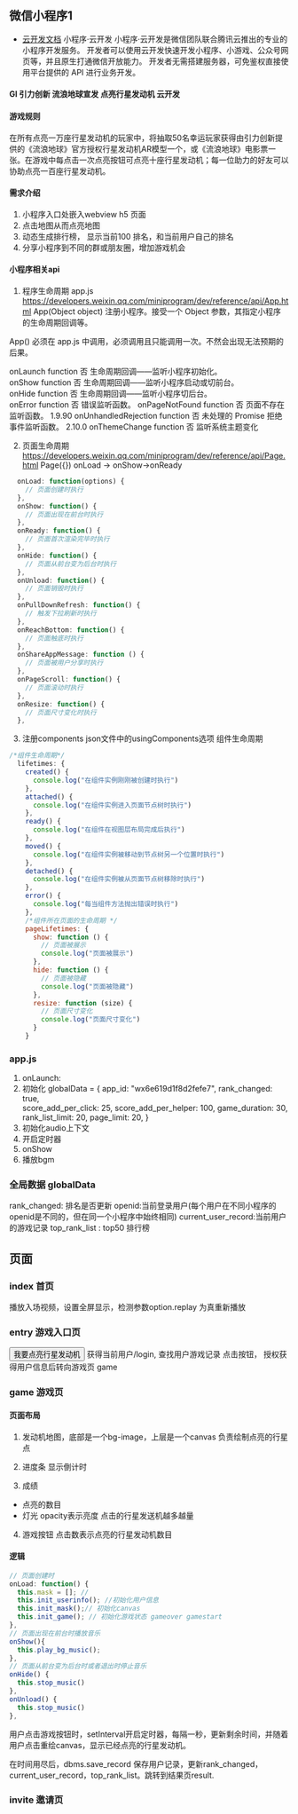 ## 微信小程序1
- [云开发文档](https://developers.weixin.qq.com/miniprogram/dev/wxcloud/basis/getting-started.html)
小程序·云开发
小程序·云开发是微信团队联合腾讯云推出的专业的小程序开发服务。
开发者可以使用云开发快速开发小程序、小游戏、公众号网页等，并且原生打通微信开放能力。
开发者无需搭建服务器，可免鉴权直接使用平台提供的 API 进行业务开发。

####  GI 引力创新 流浪地球宣发 点亮行星发动机 云开发

#### 游戏规则
 在所有点亮一万座行星发动机的玩家中，将抽取50名幸运玩家获得由引力创新提供的《流浪地球》官方授权行星发动机AR模型一个，或《流浪地球》电影票一张。在游戏中每点击一次点亮按钮可点亮十座行星发动机；每一位助力的好友可以协助点亮一百座行星发动机。
#### 需求介绍
1. 小程序入口处嵌入webview h5 页面
2. 点击地图从而点亮地图
3. 动态生成排行榜， 显示当前100 排名，和当前用户自己的排名
4. 分享小程序到不同的群或朋友圈，增加游戏机会

#### 小程序相关api
1. 程序生命周期 app.js 
https://developers.weixin.qq.com/miniprogram/dev/reference/api/App.html
App(Object object)
注册小程序。接受一个 Object 参数，其指定小程序的生命周期回调等。

App() 必须在 app.js 中调用，必须调用且只能调用一次。不然会出现无法预期的后果。

onLaunch	function		否	生命周期回调——监听小程序初始化。	
onShow	function		否	生命周期回调——监听小程序启动或切前台。	
onHide	function		否	生命周期回调——监听小程序切后台。	
onError	function		否	错误监听函数。	
onPageNotFound	function		否	页面不存在监听函数。	1.9.90
onUnhandledRejection	function		否	未处理的 Promise 拒绝事件监听函数。	2.10.0
onThemeChange	function		否	监听系统主题变化

2. 页面生命周期
https://developers.weixin.qq.com/miniprogram/dev/reference/api/Page.html
Page({}) onLoad -> onShow->onReady
```javascript
  onLoad: function(options) {
    // 页面创建时执行
  },
  onShow: function() {
    // 页面出现在前台时执行
  },
  onReady: function() {
    // 页面首次渲染完毕时执行
  },
  onHide: function() {
    // 页面从前台变为后台时执行
  },
  onUnload: function() {
    // 页面销毁时执行
  },
  onPullDownRefresh: function() {
    // 触发下拉刷新时执行
  },
  onReachBottom: function() {
    // 页面触底时执行
  },
  onShareAppMessage: function () {
    // 页面被用户分享时执行
  },
  onPageScroll: function() {
    // 页面滚动时执行
  },
  onResize: function() {
    // 页面尺寸变化时执行
  },

```

3. 注册components
json文件中的usingComponents选项
组件生命周期
```javascript
/*组件生命周期*/ 
  lifetimes: {
    created() {
      console.log("在组件实例刚刚被创建时执行")
    },
    attached() { 
      console.log("在组件实例进入页面节点树时执行")
    },
    ready() {
      console.log("在组件在视图层布局完成后执行")
    },
    moved() {
      console.log("在组件实例被移动到节点树另一个位置时执行")
    },
    detached() {
      console.log("在组件实例被从页面节点树移除时执行")
    },
    error() {
      console.log("每当组件方法抛出错误时执行")
    },
    /*组件所在页面的生命周期 */
    pageLifetimes: {
      show: function () {
        // 页面被展示
        console.log("页面被展示")
      },
      hide: function () {
        // 页面被隐藏
        console.log("页面被隐藏")
      },
      resize: function (size) {
        // 页面尺寸变化
        console.log("页面尺寸变化")
      }
    }
  ```
### app.js
1. onLaunch: 
  1. 初始化 globalData = {
    app_id: "wx6e619d1f8d2fefe7",
      rank_changed: true,      
      score_add_per_click: 25, 
      score_add_per_helper: 100,
      game_duration: 30,
      rank_list_limit: 20,
      page_limit: 20,
  }
  2. 初始化audio上下文
  3. 开启定时器
2. onShow 
  1. 播放bgm
### 全局数据 globalData
rank_changed: 排名是否更新
openid:当前登录用户(每个用户在不同小程序的openid是不同的，但在同一个小程序中始终相同)
current_user_record:当前用户的游戏记录
top_rank_list : top50 排行榜

## 页面
### index 首页
播放入场视频，设置全屏显示，检测参数option.replay 为真重新播放
### entry 游戏入口页
<button class='nav_btn' open-type="getUserInfo" 
      bindgetuserinfo="onGetUserInfo" plain="true">
      我要点亮行星发动机
</button>
获得当前用户/login, 查找用户游戏记录
点击按钮， 授权获得用户信息后转向游戏页 game

### game 游戏页
#### 页面布局
1. 发动机地图，底部是一个bg-image，上层是一个canvas 负责绘制点亮的行星点
2. 进度条
显示倒计时

3. 成绩
  + 点亮的数目
  + 灯光 opacity表示亮度 点击的行星发送机越多越量
4. 游戏按钮
点击数表示点亮的行星发动机数目


#### 逻辑
```javascript
// 页面创建时
onLoad: function() {
  this.mask = []; // 
  this.init_userinfo(); //初始化用户信息
  this.init_mask();// 初始化canvas
  this.init_game(); // 初始化游戏状态 gameover gamestart
},
// 页面出现在前台时播放音乐
onShow(){
  this.play_bg_music();
},
// 页面从前台变为后台时或者退出时停止音乐
onHide() {
  this.stop_music()
},
onUnload() {
  this.stop_music()
},
```

用户点击游戏按钮时，setInterval开启定时器，每隔一秒，更新剩余时间，并随着用户点击重绘canvas，显示已经点亮的行星发动机。

在时间用尽后，dbms.save_record 保存用户记录，更新rank_changed， current_user_record，top_rank_list。跳转到结果页result.



### invite 邀请页

